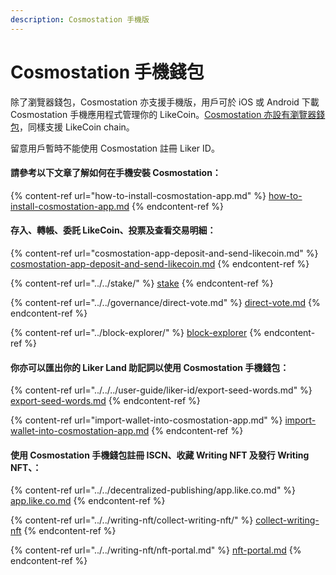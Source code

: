 ```yaml
---
description: Cosmostation 手機版
---
```


# Cosmostation 手機錢包

除了瀏覽器錢包，Cosmostation 亦支援手機版，用戶可於 iOS 或 Android 下載 Cosmostation 手機應用程式管理你的 LikeCoin。[Cosmostation 亦設有瀏覽器錢包](../cosmostation/)，同樣支援 LikeCoin chain。

留意用戶暫時不能使用 Cosmostation 註冊 Liker ID。

#### 請參考以下文章了解如何在手機安裝 Cosmostation：

{% content-ref url="how-to-install-cosmostation-app.md" %}
[how-to-install-cosmostation-app.md](how-to-install-cosmostation-app.md)
{% endcontent-ref %}

#### 存入、轉帳、委託 LikeCoin、投票及查看交易明細：

{% content-ref url="cosmostation-app-deposit-and-send-likecoin.md" %}
[cosmostation-app-deposit-and-send-likecoin.md](cosmostation-app-deposit-and-send-likecoin.md)
{% endcontent-ref %}

{% content-ref url="../../stake/" %}
[stake](../../stake/)
{% endcontent-ref %}

{% content-ref url="../../governance/direct-vote.md" %}
[direct-vote.md](../../governance/direct-vote.md)
{% endcontent-ref %}

{% content-ref url="../block-explorer/" %}
[block-explorer](../block-explorer/)
{% endcontent-ref %}

#### 你亦可以匯出你的 Liker Land 助記詞以使用 Cosmostation 手機錢包：

{% content-ref url="../../../user-guide/liker-id/export-seed-words.md" %}
[export-seed-words.md](../../../user-guide/liker-id/export-seed-words.md)
{% endcontent-ref %}

{% content-ref url="import-wallet-into-cosmostation-app.md" %}
[import-wallet-into-cosmostation-app.md](import-wallet-into-cosmostation-app.md)
{% endcontent-ref %}

#### 使用 Cosmostation 手機錢包註冊 ISCN、收藏 Writing NFT 及發行 Writing NFT、：

{% content-ref url="../../decentralized-publishing/app.like.co.md" %}
[app.like.co.md](../../decentralized-publishing/app.like.co.md)
{% endcontent-ref %}

{% content-ref url="../../writing-nft/collect-writing-nft/" %}
[collect-writing-nft](../../writing-nft/collect-writing-nft/)
{% endcontent-ref %}

{% content-ref url="../../writing-nft/nft-portal.md" %}
[nft-portal.md](../../writing-nft/nft-portal.md)
{% endcontent-ref %}
